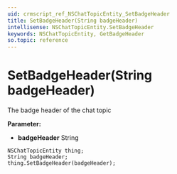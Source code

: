 ```yaml
---
uid: crmscript_ref_NSChatTopicEntity_SetBadgeHeader
title: SetBadgeHeader(String badgeHeader)
intellisense: NSChatTopicEntity.SetBadgeHeader
keywords: NSChatTopicEntity, GetBadgeHeader
so.topic: reference
---
```


# SetBadgeHeader(String badgeHeader)

The badge header of the chat topic

**Parameter:** 
 - **badgeHeader** String

```crmscript
NSChatTopicEntity thing;
String badgeHeader;
thing.SetBadgeHeader(badgeHeader);
```

